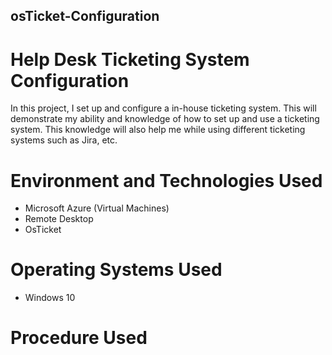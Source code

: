 ## osTicket-Configuration

# Help Desk Ticketing System Configuration

In this project, I set up and configure a in-house ticketing system. This will demonstrate my ability and knowledge of how to set up and use a ticketing system. This knowledge will also help me while using different ticketing systems such as Jira, etc. 

# Environment and Technologies Used
- Microsoft Azure (Virtual Machines)
- Remote Desktop
- OsTicket

# Operating Systems Used
- Windows 10

# Procedure Used


